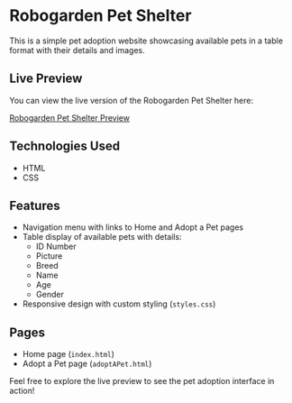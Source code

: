 # Robogarden Pet Shelter

This is a simple pet adoption website showcasing available pets in a table format with their details and images.

## Live Preview

You can view the live version of the Robogarden Pet Shelter here:

[Robogarden Pet Shelter Preview](https://mihirtailor.github.io/Module_1_WebDevelopmentBasics1/module_assessment/pet_adoption/)

## Technologies Used

- HTML
- CSS

## Features

- Navigation menu with links to Home and Adopt a Pet pages
- Table display of available pets with details:
  - ID Number
  - Picture
  - Breed
  - Name
  - Age
  - Gender
- Responsive design with custom styling (`styles.css`)

## Pages

- Home page (`index.html`)
- Adopt a Pet page (`adoptAPet.html`)

Feel free to explore the live preview to see the pet adoption interface in action!
